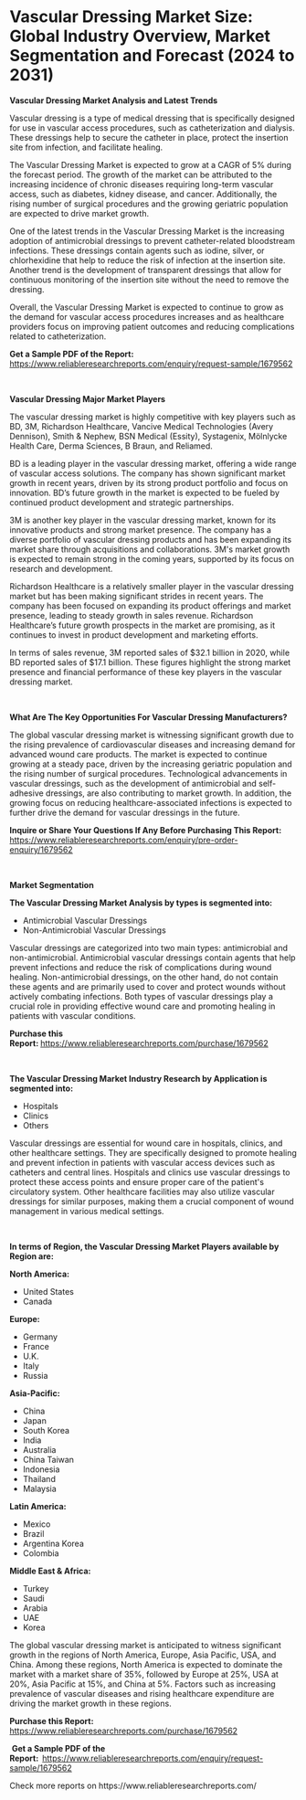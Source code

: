 <p><h1>Vascular Dressing Market Size: Global Industry Overview, Market Segmentation and Forecast (2024 to 2031)</h1></p><p><strong>Vascular Dressing Market Analysis and Latest Trends</strong></p>
<p><p>Vascular dressing is a type of medical dressing that is specifically designed for use in vascular access procedures, such as catheterization and dialysis. These dressings help to secure the catheter in place, protect the insertion site from infection, and facilitate healing.</p><p>The Vascular Dressing Market is expected to grow at a CAGR of 5% during the forecast period. The growth of the market can be attributed to the increasing incidence of chronic diseases requiring long-term vascular access, such as diabetes, kidney disease, and cancer. Additionally, the rising number of surgical procedures and the growing geriatric population are expected to drive market growth.</p><p>One of the latest trends in the Vascular Dressing Market is the increasing adoption of antimicrobial dressings to prevent catheter-related bloodstream infections. These dressings contain agents such as iodine, silver, or chlorhexidine that help to reduce the risk of infection at the insertion site. Another trend is the development of transparent dressings that allow for continuous monitoring of the insertion site without the need to remove the dressing.</p><p>Overall, the Vascular Dressing Market is expected to continue to grow as the demand for vascular access procedures increases and as healthcare providers focus on improving patient outcomes and reducing complications related to catheterization.</p></p>
<p><strong>Get a Sample PDF of the Report:&nbsp;</strong> <a href="https://www.reliableresearchreports.com/enquiry/request-sample/1679562">https://www.reliableresearchreports.com/enquiry/request-sample/1679562</a></p>
<p>&nbsp;</p>
<p><strong>Vascular Dressing Major Market Players</strong></p>
<p><p>The vascular dressing market is highly competitive with key players such as BD, 3M, Richardson Healthcare, Vancive Medical Technologies (Avery Dennison), Smith & Nephew, BSN Medical (Essity), Systagenix, Mölnlycke Health Care, Derma Sciences, B Braun, and Reliamed. </p><p>BD is a leading player in the vascular dressing market, offering a wide range of vascular access solutions. The company has shown significant market growth in recent years, driven by its strong product portfolio and focus on innovation. BD’s future growth in the market is expected to be fueled by continued product development and strategic partnerships.</p><p>3M is another key player in the vascular dressing market, known for its innovative products and strong market presence. The company has a diverse portfolio of vascular dressing products and has been expanding its market share through acquisitions and collaborations. 3M's market growth is expected to remain strong in the coming years, supported by its focus on research and development.</p><p>Richardson Healthcare is a relatively smaller player in the vascular dressing market but has been making significant strides in recent years. The company has been focused on expanding its product offerings and market presence, leading to steady growth in sales revenue. Richardson Healthcare’s future growth prospects in the market are promising, as it continues to invest in product development and marketing efforts.</p><p>In terms of sales revenue, 3M reported sales of $32.1 billion in 2020, while BD reported sales of $17.1 billion. These figures highlight the strong market presence and financial performance of these key players in the vascular dressing market.</p></p>
<p>&nbsp;</p>
<p><strong>What Are The Key Opportunities For Vascular Dressing Manufacturers?</strong></p>
<p><p>The global vascular dressing market is witnessing significant growth due to the rising prevalence of cardiovascular diseases and increasing demand for advanced wound care products. The market is expected to continue growing at a steady pace, driven by the increasing geriatric population and the rising number of surgical procedures. Technological advancements in vascular dressings, such as the development of antimicrobial and self-adhesive dressings, are also contributing to market growth. In addition, the growing focus on reducing healthcare-associated infections is expected to further drive the demand for vascular dressings in the future.</p></p>
<p><strong>Inquire or Share Your Questions If Any Before Purchasing This Report:</strong> <a href="https://www.reliableresearchreports.com/enquiry/pre-order-enquiry/1679562">https://www.reliableresearchreports.com/enquiry/pre-order-enquiry/1679562</a></p>
<p>&nbsp;</p>
<p><strong>Market Segmentation</strong></p>
<p><strong>The Vascular Dressing Market Analysis by types is segmented into:</strong></p>
<p><ul><li>Antimicrobial Vascular Dressings</li><li>Non-Antimicrobial Vascular Dressings</li></ul></p>
<p><p>Vascular dressings are categorized into two main types: antimicrobial and non-antimicrobial. Antimicrobial vascular dressings contain agents that help prevent infections and reduce the risk of complications during wound healing. Non-antimicrobial dressings, on the other hand, do not contain these agents and are primarily used to cover and protect wounds without actively combating infections. Both types of vascular dressings play a crucial role in providing effective wound care and promoting healing in patients with vascular conditions.</p></p>
<p><strong>Purchase this Report:&nbsp;</strong><a href="https://www.reliableresearchreports.com/purchase/1679562">https://www.reliableresearchreports.com/purchase/1679562</a></p>
<p>&nbsp;</p>
<p><strong>The Vascular Dressing Market Industry Research by Application is segmented into:</strong></p>
<p><ul><li>Hospitals</li><li>Clinics</li><li>Others</li></ul></p>
<p><p>Vascular dressings are essential for wound care in hospitals, clinics, and other healthcare settings. They are specifically designed to promote healing and prevent infection in patients with vascular access devices such as catheters and central lines. Hospitals and clinics use vascular dressings to protect these access points and ensure proper care of the patient's circulatory system. Other healthcare facilities may also utilize vascular dressings for similar purposes, making them a crucial component of wound management in various medical settings.</p></p>
<p>&nbsp;</p>
<p><strong>In terms of Region, the Vascular Dressing Market Players available by Region are:</strong></p>
<p>
    <p> <strong> North America: </strong>
        <ul>
            <li>United States</li>
            <li>Canada</li>
        </ul>
        </p> 
    <p> <strong> Europe: </strong>
        <ul>
            <li>Germany</li>
            <li>France</li>
            <li>U.K.</li>
            <li>Italy</li>
            <li>Russia</li>
        </ul>
        </p> 
    <p> <strong> Asia-Pacific: </strong>
        <ul>
            <li>China</li>
            <li>Japan</li>
            <li>South Korea</li>
            <li>India</li>
            <li>Australia</li>
            <li>China Taiwan</li>
            <li>Indonesia</li>
            <li>Thailand</li>
            <li>Malaysia</li>
        </ul>
        </p> 
    <p> <strong> Latin America: </strong>
        <ul>
            <li>Mexico</li>
            <li>Brazil</li>
            <li>Argentina Korea</li>
            <li>Colombia</li>
        </ul>
        </p> 
    <p> <strong> Middle East & Africa: </strong>
        <ul>
            <li>Turkey</li>
            <li>Saudi</li>
            <li>Arabia</li>
            <li>UAE</li>
            <li>Korea</li>
        </ul>
    </p>
    </p>
<p><p>The global vascular dressing market is anticipated to witness significant growth in the regions of North America, Europe, Asia Pacific, USA, and China. Among these regions, North America is expected to dominate the market with a market share of 35%, followed by Europe at 25%, USA at 20%, Asia Pacific at 15%, and China at 5%. Factors such as increasing prevalence of vascular diseases and rising healthcare expenditure are driving the market growth in these regions.</p></p>
<p><strong>Purchase this Report: </strong><a href="https://www.reliableresearchreports.com/purchase/1679562">https://www.reliableresearchreports.com/purchase/1679562</a></p>
<p>&nbsp;<strong>Get a Sample PDF of the Report:&nbsp;&nbsp;</strong><a href="https://www.reliableresearchreports.com/enquiry/request-sample/1679562">https://www.reliableresearchreports.com/enquiry/request-sample/1679562</a></p>
<p><strong></strong></p>
<p>Check more reports on https://www.reliableresearchreports.com/</p>